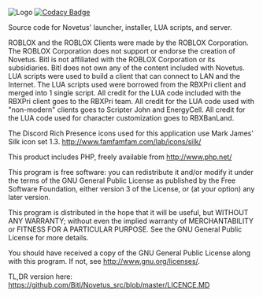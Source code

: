 ![Logo](https://github.com/Bitl/Novetus_src/raw/master/Graphics/NOVETUS_small.png)
[![Codacy Badge](https://api.codacy.com/project/badge/Grade/492ffef06085409ab50b73522e31be4c)](https://www.codacy.com/manual/Bitl/Novetus_src?utm_source=github.com&amp;utm_medium=referral&amp;utm_content=Bitl/Novetus_src&amp;utm_campaign=Badge_Grade)

Source code for Novetus' launcher, installer, LUA scripts, and server.

ROBLOX and the ROBLOX Clients were made by the ROBLOX Corporation.
The ROBLOX Corporation does not support or endorse the creation of Novetus.
Bitl is not affiliated with the ROBLOX Corporation or its subsidiaries. 
Bitl does not own any of the content included with Novetus.
LUA scripts were used to build a client that can connect to LAN and the Internet.
The LUA scripts used were borrowed from the RBXPri client and merged into 1 single script.
All credit for the LUA code included with the RBXPri client goes to the RBXPri team.
All credit for the LUA code used with "non-modern" clients goes to Scripter John and EnergyCell.
All credit for the LUA code used for character customization goes to RBXBanLand.

The Discord Rich Presence icons used for this application use Mark James' Silk icon set 1.3.
http://www.famfamfam.com/lab/icons/silk/

This product includes PHP, freely available from http://www.php.net/

This program is free software: you can redistribute it and/or modify
it under the terms of the GNU General Public License as published by
the Free Software Foundation, either version 3 of the License, or
(at your option) any later version.

This program is distributed in the hope that it will be useful,
but WITHOUT ANY WARRANTY; without even the implied warranty of
MERCHANTABILITY or FITNESS FOR A PARTICULAR PURPOSE.  See the
GNU General Public License for more details.

You should have received a copy of the GNU General Public License
along with this program.  If not, see http://www.gnu.org/licenses/.

TL,DR version here: https://github.com/Bitl/Novetus_src/blob/master/LICENCE.MD